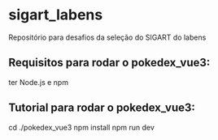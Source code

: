 # sigart_labens
Repositório para desafios da seleção do SIGART do labens

## Requisitos para rodar o pokedex_vue3:
ter Node.js e npm

## Tutorial para rodar o pokedex_vue3:
cd ./pokedex_vue3
npm install
npm run dev
